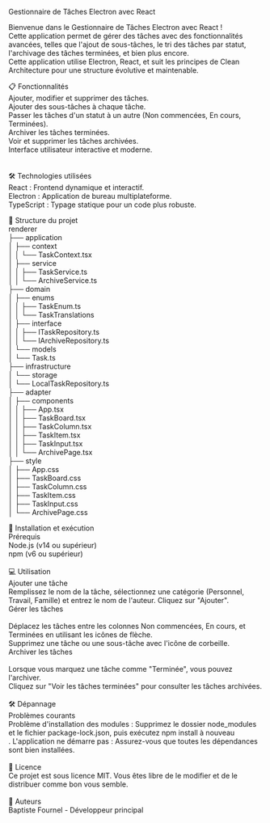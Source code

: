 Gestionnaire de Tâches Electron avec React

Bienvenue dans le Gestionnaire de Tâches Electron avec React ! <br>
Cette application permet de gérer des tâches avec des fonctionnalités avancées, telles que l'ajout de sous-tâches, le tri des tâches par statut, l'archivage des tâches terminées, et bien plus encore. <br>
Cette application utilise Electron, React, et suit les principes de Clean Architecture pour une structure évolutive et maintenable. <br>

📋 Fonctionnalités<br>
Ajouter, modifier et supprimer des tâches.<br>
Ajouter des sous-tâches à chaque tâche.<br>
Passer les tâches d'un statut à un autre (Non commencées, En cours, Terminées).<br>
Archiver les tâches terminées.<br>
Voir et supprimer les tâches archivées.<br>
Interface utilisateur interactive et moderne.<br>
<br>
<br>
🛠️ Technologies utilisées<br>
React : Frontend dynamique et interactif.<br>
Electron : Application de bureau multiplateforme.<br>
TypeScript : Typage statique pour un code plus robuste.<br>


📂 Structure du projet <br>
renderer <br>
├── application <br>
│   ├── context <br>
│   │   └── TaskContext.tsx <br>
│   ├── service <br>
│   │   ├── TaskService.ts <br>
│   │   └── ArchiveService.ts <br>
├── domain <br>
│   ├── enums <br>
│   │   ├── TaskEnum.ts <br>
│   │   └── TaskTranslations <br>
│   ├── interface <br>
│   │   ├── ITaskRepository.ts <br>
│   │   └── IArchiveRepository.ts <br>
│   └── models <br>
│       └── Task.ts <br>
├── infrastructure <br>
│   └── storage <br>
│       └── LocalTaskRepository.ts <br>
├── adapter <br>
│   ├── components <br>
│   │   ├── App.tsx <br>
│   │   ├── TaskBoard.tsx <br>
│   │   ├── TaskColumn.tsx <br>
│   │   ├── TaskItem.tsx <br>
│   │   ├── TaskInput.tsx <br>
│   │   └── ArchivePage.tsx <br>
├── style <br>
│   ├── App.css <br>
│   ├── TaskBoard.css <br>
│   ├── TaskColumn.css <br>
│   ├── TaskItem.css <br>
│   ├── TaskInput.css <br>
│   └── ArchivePage.css <br>


🚀 Installation et exécution <br>
Prérequis <br>
Node.js (v14 ou supérieur) <br>
npm (v6 ou supérieur) <br>
 <br>
💻 Utilisation <br>
Ajouter une tâche <br>
Remplissez le nom de la tâche, sélectionnez une catégorie (Personnel, Travail, Famille) et entrez le nom de l'auteur. Cliquez sur "Ajouter". <br>
Gérer les tâches <br>
 <br>
Déplacez les tâches entre les colonnes Non commencées, En cours, et Terminées en utilisant les icônes de flèche. <br>
Supprimez une tâche ou une sous-tâche avec l'icône de corbeille. <br>
Archiver les tâches <br>
 <br>
Lorsque vous marquez une tâche comme "Terminée", vous pouvez l'archiver. <br>
Cliquez sur "Voir les tâches terminées" pour consulter les tâches archivées. <br>
 <br>
🛠️ Dépannage <br>
Problèmes courants <br>
Problème d'installation des modules : Supprimez le dossier node_modules et le fichier package-lock.json, puis exécutez npm install à nouveau <br>.
L'application ne démarre pas : Assurez-vous que toutes les dépendances sont bien installées. <br>
 <br>
📄 Licence <br>
Ce projet est sous licence MIT. Vous êtes libre de le modifier et de le distribuer comme bon vous semble. <br>
 <br>
👤 Auteurs <br>
Baptiste Fournel - Développeur principal <br>
